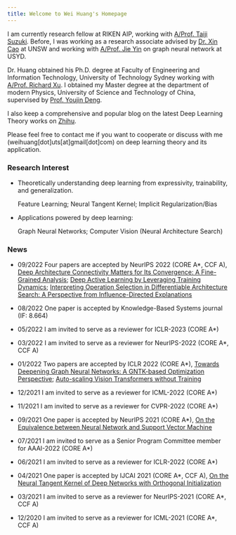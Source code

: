 ```yaml
---
title: Welcome to Wei Huang's Homepage
---
```


I am currently research fellow at RIKEN AIP, working with [A/Prof. Taiji Suzuki](http://ibis.t.u-tokyo.ac.jp/suzuki/). Before, I was working as a research associate advised by [Dr. Xin Cao](https://research.unsw.edu.au/people/dr-xin-cao) at UNSW and working with [A/Prof. Jie Yin](https://www.sydney.edu.au/business/about/our-people/academic-staff/jie-yin.html) on graph neural network at USYD.

Dr. Huang obtained his Ph.D. degree at Faculty of Engineering and Information Technology, University of Technology Sydney working with [A/Prof. Richard Xu](https://profiles.uts.edu.au/YiDa.Xu). I obtained my Master degree at the department of modern Physics, University of Science and Technology of China, supervised by [Prof. Youjin Deng](http://staff.ustc.edu.cn/~yjdeng/).

I also keep a comprehensive and popular blog on the latest Deep Learning Theory works on [Zhihu](https://www.zhihu.com/people/huang-wei-17-47-45).

Please feel free to contact me if you want to cooperate or discuss with me (weihuang[dot]uts[at]gmail[dot]com) on deep learning theory and its application. 

### Research Interest

* Theoretically understanding deep learning from expressivity, trainability, and generalization.
  
  Feature Learning; Neural Tangent Kernel; Implicit Regularization/Bias

* Applications powered by deep learning: 

  Graph Neural Networks; Computer Vision (Neural Architecture Search)

### News

* 09/2022 Four papers are accepted by NeurIPS 2022 (CORE A*, CCF A), [Deep Architecture Connectivity Matters for Its Convergence: A Fine-Grained Analysis](https://arxiv.org/abs/2205.05662); [Deep Active Learning by Leveraging Training Dynamics](https://arxiv.org/abs/2110.08611); [Interpreting Operation Selection in Differentiable Architecture Search: A Perspective from Influence-Directed Explanations](https://openreview.net/forum?id=MPARWTuMiPh) 

* 08/2022 One paper is accepted by Knowledge-Based Systems journal (IF: 8.664)

* 05/2022 I am invited to serve as a reviewer for ICLR-2023 (CORE A*) 

* 03/2022 I am invited to serve as a reviewer for NeurIPS-2022 (CORE A*, CCF A) 

* 01/2022 Two papers are accepted by ICLR 2022 (CORE A*), [Towards Deepening Graph Neural Networks: A GNTK-based Optimization Perspective](https://arxiv.org/abs/2103.03113); [Auto-scaling Vision Transformers without Training](https://openreview.net/pdf?id=H94a1_Pyr-6)

* 12/2021 I am invited to serve as a reviewer for ICML-2022 (CORE A*)

* 11/2021 I am invited to serve as a reviewer for CVPR-2022 (CORE A*)

* 09/2021 One paper is accepted by NeurIPS 2021 (CORE A*), [On the Equivalence between Neural Network and Support Vector Machine](https://arxiv.org/abs/2111.06063)

* 07/2021 I am invited to serve as a Senior Program Committee member for AAAI-2022 (CORE A*) 

* 06/2021 I am invited to serve as a reviewer for ICLR-2022 (CORE A*) 

* 04/2021 One paper is accepted by IJCAI 2021 (CORE A*, CCF A), [On the Neural Tangent Kernel of Deep Networks with Orthogonal Initialization](https://arxiv.org/abs/2004.05867)

* 03/2021 I am invited to serve as a reviewer for NeurIPS-2021 (CORE A*, CCF A) 

* 12/2020 I am invited to serve as a reviewer for ICML-2021 (CORE A*, CCF A) 

